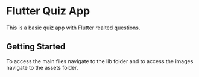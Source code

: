 # Flutter Quiz App

This is a basic quiz app with Flutter realted questions.

## Getting Started

To access the main files navigate to the lib folder and to access the images navigate to the assets folder.
